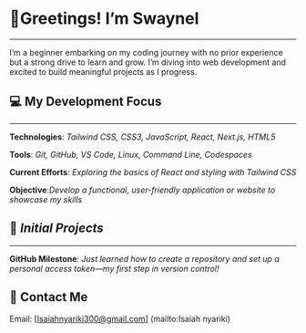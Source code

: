 # 👋Greetings! I’m Swaynel
___
I’m a beginner embarking on my coding journey with no prior experience but a strong drive to learn and grow. I’m diving into web development and excited to build meaningful projects as I progress.

## 💻 My Development Focus
___
**Technologies**: *Tailwind CSS, CSS3, JavaScript, React, Next.js, HTML5*

**Tools**: *Git, GitHub, VS Code, Linux, Command Line, Codespaces*

**Current Efforts**: *Exploring the basics of React and styling with Tailwind CSS*

**Objective**:*Develop a functional, user-friendly application or website to showcase my skills*

## 🌱 *Initial Projects*
___
**GitHub Milestone**: *Just learned how to create a repository and set up a personal access token—my first step in version control!*

## **📧 Contact Me**

Email: [Isaiahnyariki300@gmail.com] (mailto:Isaiah nyariki)

